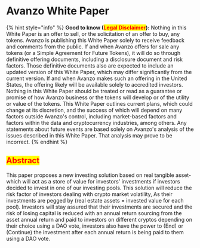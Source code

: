 # Avanzo White Paper

{% hint style="info" %}
**Good to know (**<mark style="color:red;">**Legal Disclaimer**</mark>**):** Nothing in this White Paper is an offer to sell, or the solicitation of an offer to buy, any tokens. Avanzo is publishing this White Paper solely to receive feedback and comments from the public. If and when Avanzo offers for sale any tokens (or a Simple Agreement for Future Tokens), it will do so through definitive offering documents, including a disclosure document and risk factors. Those definitive documents also are expected to include an updated version of this White Paper, which may differ significantly from the current version. If and when Avanzo makes such an offering in the United States, the offering likely will be available solely to accredited investors. Nothing in this White Paper should be treated or read as a guarantee or promise of how Avanzo business or the tokens will develop or of the utility or value of the tokens. This White Paper outlines current plans, which could change at its discretion, and the success of which will depend on many factors outside Avanzo's control, including market-based factors and factors within the data and cryptocurrency industries, among others. Any statements about future events are based solely on Avanzo's analysis of the issues described in this White Paper. That analysis may prove to be incorrect.
{% endhint %}

## <mark style="color:red;">**Abstract**</mark>

This paper proposes a new investing solution based on real tangible asset-which will act as a store of value for investors' investments if investors decided to invest in one of our investing pools. This solution will reduce the risk factor of investors dealing with crypto market volatility, As their investments are pegged by (real estate assets = invested value for each pool). Investors will stay assured that their investments are secured and the risk of losing capital is reduced with an annual return sourcing from the asset annual return and paid to investors on different cryptos depending on their choice using a DAO vote, investors also have the power to (End) or (Continue) the investment after each annual return is being paid to them using a DAO vote.
